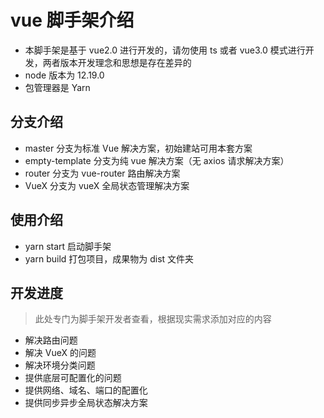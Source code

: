 # vue 脚手架介绍

-   本脚手架是基于 vue2.0 进行开发的，请勿使用 ts 或者 vue3.0 模式进行开发，两者版本开发理念和思想是存在差异的
-   node 版本为 12.19.0
-   包管理器是 Yarn

## 分支介绍

-   master 分支为标准 Vue 解决方案，初始建站可用本套方案
-   empty-template 分支为纯 vue 解决方案（无 axios 请求解决方案）
-   router 分支为 vue-router 路由解决方案
-   VueX 分支为 vueX 全局状态管理解决方案

## 使用介绍

-   yarn start 启动脚手架
-   yarn build 打包项目，成果物为 dist 文件夹

## 开发进度

> 此处专门为脚手架开发者查看，根据现实需求添加对应的内容

-   解决路由问题
-   解决 VueX 的问题
-   解决环境分类问题
-   提供底层可配置化的问题
-   提供网络、域名、端口的配置化
-   提供同步异步全局状态解决方案
